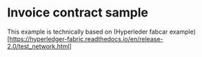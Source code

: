 # Invoice contract sample

This example is technically based on (Hyperleder fabcar example)[https://hyperledger-fabric.readthedocs.io/en/release-2.0/test_network.html]
